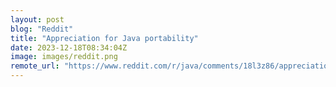 ```yaml
---
layout: post
blog: "Reddit"
title: "Appreciation for Java portability"
date: 2023-12-18T08:34:04Z
image: images/reddit.png
remote_url: "https://www.reddit.com/r/java/comments/18l3z86/appreciation_for_java_portability/"
---
```

